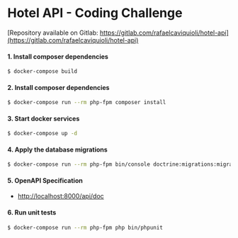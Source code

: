 # Hotel API - Coding Challenge

[Repository available on Gitlab: https://gitlab.com/rafaelcaviquioli/hotel-api](https://gitlab.com/rafaelcaviquioli/hotel-api)

#### 1. Install composer dependencies

```bash
$ docker-compose build
```

#### 2. Install composer dependencies

```bash
$ docker-compose run --rm php-fpm composer install
```

#### 3. Start docker services

```bash
$ docker-compose up -d
```

#### 4. Apply the database migrations

```bash
$ docker-compose run --rm php-fpm bin/console doctrine:migrations:migrate -n
```

#### 5. OpenAPI Specification

- [http://localhost:8000/api/doc](http://localhost:8000/api/doc)


#### 6. Run unit tests

```bash
$ docker-compose run --rm php-fpm php bin/phpunit
```

